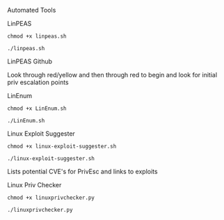 Automated Tools

LinPEAS

~~~~~~~~~~~~~~~~~~~~~~~~~~~~~~~~~
chmod +x linpeas.sh

./linpeas.sh
~~~~~~~~~~~~~~~~~~~~~~~~~~~~~~~~~

LinPEAS Github

Look through red/yellow and then through red to begin and look for initial priv escalation points

LinEnum

~~~~~~~~~~~~~~~~~~~~~~~~~~~~~~~~~
chmod +x LinEnum.sh

./LinEnum.sh
~~~~~~~~~~~~~~~~~~~~~~~~~~~~~~~~~

Linux Exploit Suggester

~~~~~~~~~~~~~~~~~~~~~~~~~~~~~~~~~
chmod +x linux-exploit-suggester.sh

./linux-exploit-suggester.sh
~~~~~~~~~~~~~~~~~~~~~~~~~~~~~~~~~

Lists potential CVE's for PrivEsc and links to exploits

Linux Priv Checker

~~~~~~~~~~~~~~~~~~~~~~~~~~~~~~~~~
chmod +x linuxprivchecker.py

./linuxprivchecker.py
~~~~~~~~~~~~~~~~~~~~~~~~~~~~~~~~~
